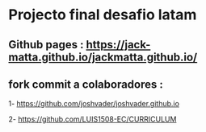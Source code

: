 
# Projecto final desafio latam

## Github pages : https://jack-matta.github.io/jackmatta.github.io/ 

## fork commit a colaboradores : 
1- https://github.com/joshvader/joshvader.github.io

2- https://github.com/LUIS1508-EC/CURRICULUM 

